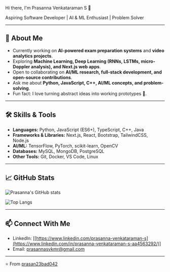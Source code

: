  Hi there, I'm Prasanna Venkataraman S 👋

Aspiring Software Developer | AI & ML Enthusiast | Problem Solver

---

## 🚀 About Me
- Currently working on **AI-powered exam preparation systems** and **video analytics projects**.  
- Exploring **Machine Learning, Deep Learning (RNNs, LSTMs, micro-Doppler analysis), and Next.js web apps**.  
- Open to collaborating on **AI/ML research, full-stack development, and open-source contributions**.  
- Ask me about **Python, JavaScript, C++, AI/ML concepts, and problem-solving**.  
- Fun fact: I love turning abstract ideas into working prototypes 🚀.  

---

## 🛠️ Skills & Tools
- **Languages:** Python, JavaScript (ES6+), TypeScript, C++, Java  
- **Frameworks & Libraries:** Next.js, React, Bootstrap, TailwindCSS, Node.js  
- **AI/ML:** TensorFlow, PyTorch, scikit-learn, OpenCV  
- **Databases:** MySQL, MongoDB, PostgreSQL  
- **Other Tools:** Git, Docker, VS Code, Linux  

---

## 📈 GitHub Stats
![Prasanna's GitHub stats](https://github-readme-stats.vercel.app/api?username=prasan23bad042&show_icons=true&theme=tokyonight)

![Top Langs](https://github-readme-stats.vercel.app/api/top-langs/?username=prasan23bad042&layout=compact&theme=tokyonight)

---

## 📫 Connect With Me
- LinkedIn: [[https://www.linkedin.com/prasanna-venkataraman-s](https://www.linkedin.com/in/prasanna-venkataraman-s-aa4563292/)]    
- Email: prasannasvkmr@gmail.com  

---
⭐️ From [prasan23bad042](https://github.com/prasan23bad042)
```
